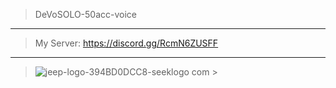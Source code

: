 > DeVoSOLO-50acc-voice
--------
> My Server: https://discord.gg/RcmN6ZUSFF
--------
> ![jeep-logo-394BD0DCC8-seeklogo com](https://user-images.githubusercontent.com/92445216/147384175-2e9f1b93-9bdc-4a8a-83ed-02e7c85238d2.png) >
> 
